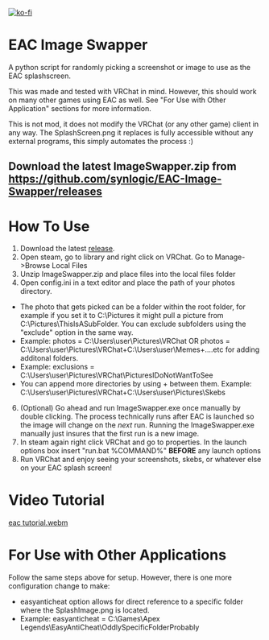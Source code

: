 [![ko-fi](https://ko-fi.com/img/githubbutton_sm.svg)](https://ko-fi.com/W7W21OEBU)
# EAC Image Swapper
A python script for randomly picking a screenshot or image to use as the EAC splashscreen.

This was made and tested with VRChat in mind. However, this should work on many other games using EAC as well. See "For Use with Other Application" sections for more information.

This is not mod, it does not modify the VRChat (or any other game) client in any way.  The SplashScreen.png it replaces is fully accessible without any external programs, this simply automates the process :)

## Download the latest ImageSwapper.zip from https://github.com/synlogic/EAC-Image-Swapper/releases

# How To Use
1) Download the latest [release](https://github.com/synlogic/EAC-Image-Swapper/releases).
2) Open steam, go to library and right click on VRChat.  Go to Manage->Browse Local Files
3) Unzip ImageSwapper.zip and place files into the local files folder
4) Open config.ini in a text editor and place the path of your photos directory.
-  The photo that gets picked can be a folder within the root folder, for example if you set it to C:\Pictures it might pull a picture from C:\Pictures\ThisIsASubFolder.  You can exclude subfolders using the "exclude" option in the same way.
- Example:  photos = C:\Users\user\Pictures\VRChat OR photos = C:\Users\user\Pictures\VRChat+C:\Users\user\Memes+....etc for adding additonal folders.
- Example:  exclusions = C:\Users\user\Pictures\VRChat\PicturesIDoNotWantToSee
- You can append more directories by using + between them.  Example: C:\Users\user\Pictures\VRChat+C:\Users\user\Pictures\Skebs
6) (Optional) Go ahead and run ImageSwapper.exe once manually by double clicking.  The process technically runs after EAC is launched so the image will change on the *next* run.  Running the ImageSwapper.exe manually just insures that the first run is a new image.
7) In steam again right click VRChat and go to properties.  In the launch options box insert "run.bat %COMMAND%" **BEFORE** any launch options
8) Run VRChat and enjoy seeing your screenshots, skebs, or whatever else on your EAC splash screen!

# Video Tutorial
[eac tutorial.webm](https://user-images.githubusercontent.com/26206994/182078101-76e2988a-d060-4f3d-abc6-cabfeee51efc.webm)

# For Use with Other Applications
Follow the same steps above for setup. However, there is one more configuration change to make:
- easyanticheat option allows for direct reference to a specific folder where the SplashImage.png is located. 
- Example: easyanticheat = C:\Games\Apex Legends\EasyAntiCheat\OddlySpecificFolderProbably
